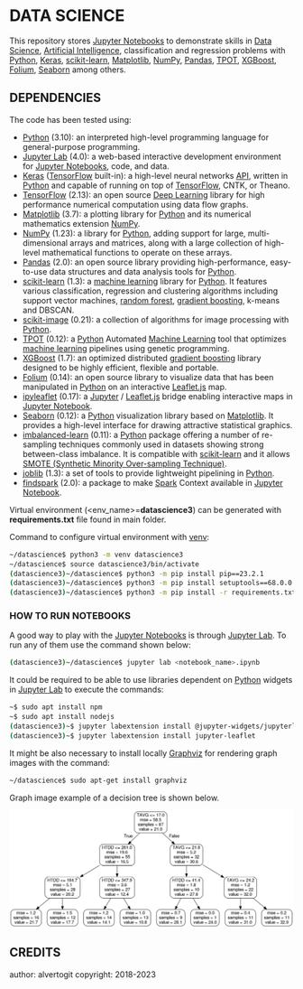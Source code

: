 # DATA SCIENCE

This repository stores [Jupyter Notebooks] to demonstrate skills in [Data Science], [Artificial Intelligence], classification and regression problems with [Python], [Keras], [scikit-learn], [Matplotlib], [NumPy], [Pandas], [TPOT], [XGBoost], [Folium], [Seaborn] among others.

## DEPENDENCIES

The code has been tested using:

* [Python] (3.10): an interpreted high-level programming language for general-purpose programming.
* [Jupyter Lab] (4.0): a web-based interactive development environment for [Jupyter Notebooks], code, and data.
* [Keras] ([TensorFlow] built-in): a high-level neural networks [API], written in [Python] and capable of running on top of [TensorFlow], CNTK, or Theano.
* [TensorFlow] (2.13): an open source [Deep Learning] library for high performance numerical computation using data flow graphs.
* [Matplotlib] (3.7): a plotting library for [Python] and its numerical mathematics extension [NumPy].
* [NumPy] (1.23): a library for [Python], adding support for large, multi-dimensional arrays and matrices, along with a large collection of high-level mathematical functions to operate on these arrays.
* [Pandas] (2.0):  an open source library providing high-performance, easy-to-use data structures and data analysis tools for [Python].
* [scikit-learn] (1.3): a [machine learning] library for [Python]. It features various classification, regression and clustering algorithms including support vector machines, [random forest], [gradient boosting], k-means and DBSCAN.
* [scikit-image] (0.21): a collection of algorithms for image processing with [Python].
* [TPOT] (0.12): a [Python] Automated [Machine Learning] tool that optimizes [machine learning] pipelines using genetic programming.
* [XGBoost] (1.7): an optimized distributed [gradient boosting] library designed to be highly efficient, flexible and portable.
* [Folium] (0.14): an open source library to visualize data that has been manipulated in [Python] on an interactive [Leaflet.js] map.
* [ipyleaflet] (0.17): a [Jupyter] / [Leaflet.js] bridge enabling interactive maps in [Jupyter Notebook].
* [Seaborn] (0.12): a [Python] visualization library based on [Matplotlib]. It provides a high-level interface for drawing attractive statistical graphics.
* [imbalanced-learn] (0.11): a [Python] package offering a number of re-sampling techniques commonly used in datasets showing strong between-class imbalance. It is compatible with [scikit-learn] and it allows [SMOTE (Synthetic Minority Over-sampling Technique)].
* [joblib] (1.3): a set of tools to provide lightweight pipelining in [Python].
* [findspark] (2.0): a package to make [Spark] Context available in [Jupyter Notebook].

Virtual environment (<env_name>=**datascience3**) can be generated with  **requirements.txt** file found in main folder.

Command to configure virtual environment with [venv]:

```bash
~/datascience$ python3 -m venv datascience3
~/datascience$ source datascience3/bin/activate
(datascience3)~/datascience$ python3 -m pip install pip==23.2.1
(datascience3)~/datascience$ python3 -m pip install setuptools==68.0.0
(datascience3)~/datascience$ python3 -m pip install -r requirements.txt
```

### HOW TO RUN NOTEBOOKS

A good way to play with the [Jupyter Notebooks] is through [Jupyter Lab]. To run any of them use the command shown below:

```bash
(datascience3)~/datascience$ jupyter lab <notebook_name>.ipynb
```

It could be required to be able to use libraries dependent on [Python] widgets in [Jupyter Lab] to execute the commands:

```bash
~$ sudo apt install npm
~$ sudo apt install nodejs
(datascience3)~$ jupyter labextension install @jupyter-widgets/jupyterlab-manager
(datascience3)~$ jupyter labextension install jupyter-leaflet
```

It might be also necessary to install locally [Graphviz] for rendering graph images with the command:

```bash
~/datascience$ sudo apt-get install graphviz
```

Graph image example of a decision tree is shown below.

![Graph image example of a decision tree](images/tree_top3.png)

## CREDITS

author: alvertogit
copyright: 2018-2023

[Data Science]: https://en.wikipedia.org/wiki/Data_science
[Artificial Intelligence]: https://en.wikipedia.org/wiki/Artificial_intelligence
[Python]: https://www.python.org/
[Machine Learning]: https://en.wikipedia.org/wiki/Machine_learning
[Deep Learning]: https://en.wikipedia.org/wiki/Deep_learning
[Random Forest]: https://en.wikipedia.org/wiki/Random_forest
[Gradient Boosting]: https://en.wikipedia.org/wiki/Gradient_boosting
[API]: https://en.wikipedia.org/wiki/Application_programming_interface
[Docker]: https://www.docker.com/
[docker-compose]: https://github.com/docker/compose
[Keras]: https://keras.io/
[TensorFlow]: https://www.tensorflow.org/
[Matplotlib]: https://matplotlib.org/
[NumPy]: https://numpy.org/
[Pandas]: https://pandas.pydata.org/
[scikit-learn]: https://scikit-learn.org/stable/
[scikit-image]: https://scikit-image.org/
[TPOT]: https://github.com/EpistasisLab/tpot
[XGBoost]: https://github.com/dmlc/xgboost
[Folium]: https://github.com/python-visualization/folium
[Leaflet.js]: https://leafletjs.com/
[ipyleaflet]: https://github.com/jupyter-widgets/ipyleaflet
[Seaborn]: http://seaborn.pydata.org/
[imbalanced-learn]: https://github.com/scikit-learn-contrib/imbalanced-learn
[SMOTE (Synthetic Minority Over-sampling Technique)]: https://jair.org/index.php/jair/article/view/10302
[joblib]: https://pypi.org/project/joblib/
[Jupyter]: https://jupyter.org/
[Jupyter Lab]: https://jupyter.org/
[Jupyter Notebook]: https://jupyter.org/
[Jupyter Notebooks]: https://jupyter.org/
[findspark]: https://github.com/minrk/findspark
[Spark]: https://spark.apache.org/
[venv]: https://docs.python.org/3/library/venv.html
[Graphviz]: https://www.graphviz.org/
